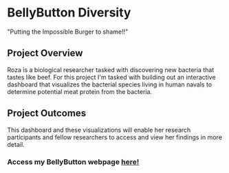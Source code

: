 # BellyButton Diversity
"Putting the Impossible Burger to shame!!"

## Project Overview
Roza is a biological researcher tasked with discovering new bacteria that tastes like beef. For this project I'm tasked with building out an interactive dashboard that visualizes the bacterial species living in human navals to determine potential meat protein from the bacteria. 

## Project Outcomes
This dashboard and these visualizations will enable her research participants and fellow researchers to access and view her findings in more detail. 


### Access my BellyButton webpage [here!](https://github.com/bgerrard5392/BellyButton_round3/blob/main/README.md)

